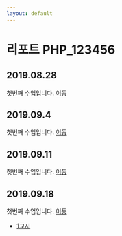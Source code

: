 ```yaml
---
layout: default
---
```

# 리포트 PHP_123456

## 2019.08.28
첫번째 수업입니다. [이동](./01)

## 2019.09.4
첫번째 수업입니다. [이동](./02/lecture_02)

## 2019.09.11
첫번째 수업입니다. [이동](03)

## 2019.09.18
첫번째 수업입니다. [이동](04)

* [1교시](04/01)
